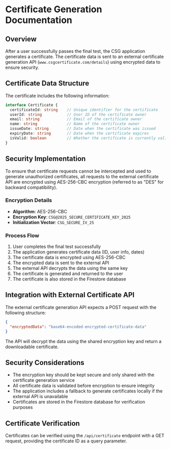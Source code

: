 # Certificate Generation Documentation

## Overview

After a user successfully passes the final test, the CSG application generates a certificate. The certificate data is sent to an external certificate generation API (`www.csgcertificate.com/details`) using encrypted data to ensure security.

## Certificate Data Structure

The certificate includes the following information:

```typescript
interface Certificate {
  certificateId: string    // Unique identifier for the certificate
  userId: string           // User ID of the certificate owner
  email: string            // Email of the certificate owner
  name: string             // Name of the certificate owner
  issueDate: string        // Date when the certificate was issued
  expiryDate: string       // Date when the certificate expires
  isValid: boolean         // Whether the certificate is currently valid
}
```

## Security Implementation

To ensure that certificate requests cannot be intercepted and used to generate unauthorized certificates, all requests to the external certificate API are encrypted using AES-256-CBC encryption (referred to as "DES" for backward compatibility).

### Encryption Details

- **Algorithm**: AES-256-CBC
- **Encryption Key**: `CSG@2025_SECURE_CERTIFICATE_KEY_2025`
- **Initialization Vector**: `CSG_SECURE_IV_25`

### Process Flow

1. User completes the final test successfully
2. The application generates certificate data (ID, user info, dates)
3. The certificate data is encrypted using AES-256-CBC
4. The encrypted data is sent to the external API
5. The external API decrypts the data using the same key
6. The certificate is generated and returned to the user
7. The certificate is also stored in the Firestore database

## Integration with External Certificate API

The external certificate generation API expects a POST request with the following structure:

```json
{
  "encryptedData": "base64-encoded-encrypted-certificate-data"
}
```

The API will decrypt the data using the shared encryption key and return a downloadable certificate.

## Security Considerations

- The encryption key should be kept secure and only shared with the certificate generation service
- All certificate data is validated before encryption to ensure integrity
- The application includes a fallback to generate certificates locally if the external API is unavailable
- Certificates are stored in the Firestore database for verification purposes

## Certificate Verification

Certificates can be verified using the `/api/certificate` endpoint with a GET request, providing the certificate ID as a query parameter.